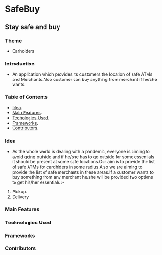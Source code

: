# SafeBuy
## Stay safe and buy
### Theme
* Carholders

### Introduction
* An application which provides its customers the location of safe ATMs and Merchants.Also customer can buy anything from merchant if he/she wants.

### Table of Contents
* [Idea](#idea).
* [Main Features](#main-features).
* [Techologies Used](#technologies-used).
* [Frameworks](#frameworks).
* [Contributors](#contributors).

### Idea
* As the whole world is dealing with a pandemic, everyone is aiming to avoid going outside and if he/she has to go outside for some essentials it should be present at some safe locations.Our aim is to provide the list of safe ATMs for cardhlders in some radius.Also we are aiming to provide the list of safe merchants in these areas.If a customer wants to buy something from any merchant he/she will be provided two options to get his/her essentials :-
1. Pickup.
2. Delivery

### Main Features

### Technologies Used

### Frameworks

### Contributors
